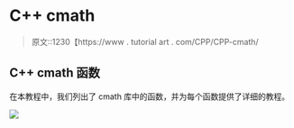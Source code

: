 # C++ cmath

> 原文::1230【https://www . tutorial art . com/CPP/CPP-cmath/

## C++ cmath 函数

在本教程中，我们列出了 cmath 库中的函数，并为每个函数提供了详细的教程。

[![](../Images/925da31b32d6bc3827932f6c8afb11bb.png)](https://www.tutorialkart.com/)